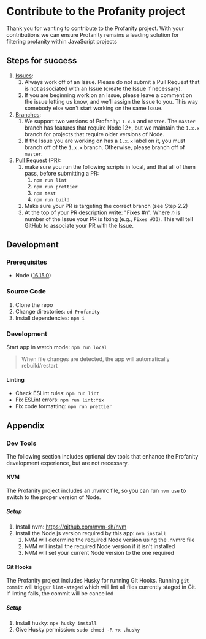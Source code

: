 # Contribute to the Profanity project

Thank you for wanting to contribute to the Profanity project. With your contributions we can ensure Profanity remains a leading solution for filtering profanity within JavaScript projects

## Steps for success

1. [Issues](https://github.com/2Toad/Profanity/issues):
   1. Always work off of an Issue. Please do not submit a Pull Request that is not associated with an Issue (create the Issue if necessary).
   2. If you are beginning work on an Issue, please leave a comment on the issue letting us know, and we'll assign the Issue to you. This way somebody else won't start working on the same Issue.
2. [Branches](https://github.com/2Toad/Profanity/branches):
   1. We support two versions of Profanity: `1.x.x` and `master`. The `master` branch has features that require Node 12+, but we maintain the `1.x.x` branch for projects that require older versions of Node.
   2. If the Issue you are working on has a `1.x.x` label on it, you must branch off of the `1.x.x` branch. Otherwise, please branch off of `master`.
3. [Pull Request](https://github.com/2Toad/Profanity/pulls) (PR):
   1. make sure you run the following scripts in local, and that all of them pass, before submitting a PR:
      1. `npm run lint`
      2. `npm run prettier`
      3. `npm test`
      4. `npm run build`
   2. Make sure your PR is targeting the correct branch (see Step 2.2)
   3. At the top of your PR description write: "Fixes #_n_". Where _n_ is number of the Issue your PR is fixing (e.g., `Fixes #33`). This will tell GitHub to associate your PR with the Issue.


## Development 

### Prerequisites

- Node ([16.15.0](https://nodejs.org))

### Source Code

1. Clone the repo
2. Change directories: `cd Profanity`
3. Install dependencies: `npm i`

### Development

Start app in watch mode: `npm run local`

>When file changes are detected, the app will automatically rebuild/restart

#### Linting

- Check ESLint rules: `npm run lint`
- Fix ESLint errors: `npm run lint:fix`
- Fix code formatting: `npm run prettier`

## Appendix

### Dev Tools

The following section includes optional dev tools that enhance the Profanity development experience, but are not necessary.

#### NVM

The Profanity project includes an .nvmrc file, so you can run `nvm use` to switch to the proper version of Node.

##### Setup

1. Install nvm: https://github.com/nvm-sh/nvm
2. Install the Node.js version required by this app: `nvm install`
   1. NVM will determine the required Node version using the .nvmrc file
   2. NVM will install the required Node version if it isn't installed
   3. NVM will set your current Node version to the one required

#### Git Hooks

The Profanity project includes Husky for running Git Hooks. Running `git commit` will trigger `lint-staged` which will lint all files currently staged in Git. If linting fails, the commit will be cancelled

##### Setup

1. Install husky: `npx husky install`
2. Give Husky permission: `sudo chmod -R +x .husky`
